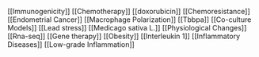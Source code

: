 [[Immunogenicity]]
[[Chemotherapy]]
[[doxorubicin]]
[[Chemoresistance]]
[[Endometrial Cancer]]
[[Macrophage Polarization]]
[[Tbbpa]]
[[Co-culture Models]]
[[Lead stress]]
[[Medicago sativa L.]]
[[Physiological Changes]]
[[Rna-seq]]
[[Gene therapy]]
[[Obesity]]
[[Interleukin 1]]
[[Inflammatory Diseases]]
[[Low-grade Inflammation]]
